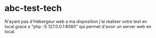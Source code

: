 # abc-test-tech
N'ayant pas d'Hébergeur web a ma disposition j'ai réaliser votre test en local grace a "php -S 127.0.0.1:8080"
qui permet d'avoir un server web en local.
